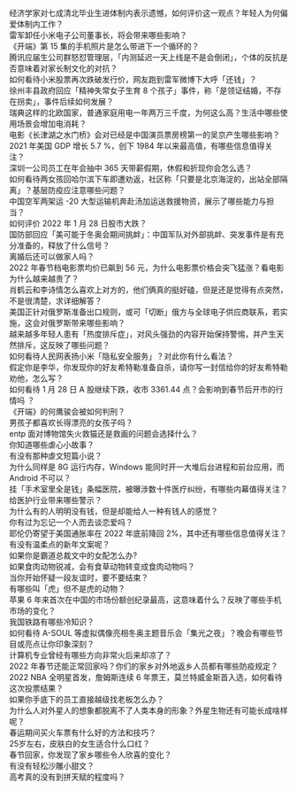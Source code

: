 经济学家对七成清北毕业生进体制内表示遗憾，如何评价这一观点？年轻人为何偏爱体制内工作？  
雷军卸任小米电子公司董事长，将会带来哪些影响？  
《开端》第 15 集的手机照片是怎么带进下一个循环的？  
腾讯应届生公司群怒怼管理层，「内测延迟一天上线是不是会倒闭」，个体的反抗是否意味着对家长制文化的对抗？  
如何看待小米股票再次跌破发行价，网友跑到雷军微博下大呼「还钱」？  
徐州丰县政府回应「精神失常女子生育 8 个孩子」事件，称「是领证结婚，不存在拐卖」，事件后续如何发展？  
瑞典这样的北欧国家，普通家庭用电一年两万三千度，为何这么高？生活中哪些使用场景会增加电消耗？  
电影《长津湖之水门桥》会对已经是中国演员票房榜第一的吴京产生哪些影响？  
2021 年美国 GDP 增长 5.7 %，创下 1984 年以来最高值，有哪些信息值得关注？  
深圳一公司员工在年会抽中 365 天带薪假期，休假和折现你会怎么选？  
如何看待两女孩回哈尔滨下车即遭劝返，社区称「只要是北京海淀的，出站全部隔离」？基层防疫应注意哪些问题？  
中国空军两架运 -20 大型运输机奔赴汤加运送救援物资，展示了哪些能力与担当？  
如何评价 2022 年 1 月 28 日股市大跌？  
国防部回应「美可能于冬奥会期间挑衅」：中国军队对外部挑衅、突发事件是有充分准备的，释放了什么信号？  
离婚后还可以做家人吗？  
2022 年春节档电影票均价已飙到 56 元，为什么电影票价格会突飞猛涨？看电影为什么越来越贵了？  
肖鹤云和李诗情怎么喜欢上对方的，他们俩真的挺好磕，但是还是觉得有点突然，不是很清楚，求详细解答？  
美国正针对俄罗斯准备出口规则，或可「切断」俄方与全球电子供应商联系，若实施，这会对俄罗斯带来哪些影响？  
越来越多年轻人患有「热度排斥症」，对风头强劲的内容开始保持警惕，并产生天然排斥，这反映了哪些问题？  
如何看待人民网表扬小米「隐私安全服务」？对此你有什么看法？  
假定你是李华，你发现你的好友希特勒准备自杀，请你写一封信给你的好友希特勒劝他，怎么写？  
如何看待 1 月 28 日 A 股继续下跌，收市 3361.44 点？会影响到春节后开市的行情吗 ？  
《开端》的何鹰骏会被如何判刑？  
男孩子都喜欢长得漂亮的女孩子吗？  
entp 面对博物馆失火救猫还是救画的问题会选择什么？  
你知道哪些虐心小故事？  
有没有那种虐文短篇小说？  
为什么同样是 8G 运行内存，Windows 能同时开一大堆后台进程和前台应用，而 Android 不可以？  
挂「手术室里全是钱」条幅医院，被曝涉数十件医疗纠纷，有哪些内幕值得关注？给医护行业带来哪些警示？  
为什么有的人明明没有钱，但是却能给人一种有钱人的感觉？  
你有过为忘记一个人而去谈恋爱吗？  
耶伦仍寄望于美国通胀率在 2022 年底前降回 2%，其中还有哪些信息值得关注？  
有没有温柔点的新年文案呢？  
如果你是霸道总裁文中的女配怎么办?  
如果食肉动物锐减，会有食草动物转变成食肉动物吗？  
当你开始怀疑一段友谊时，要不要结束？  
有哪些叫「虎」但不是虎的动物？  
苹果 6 年来首次在中国的市场份额创纪录最高，这意味着什么？反映了哪些手机市场的变化？  
我国铁路有哪些冷知识？  
如何看待 A-SOUL 等虚拟偶像亮相冬奥主题音乐会「集光之夜」？晚会有哪些节目或亮点让你印象深刻？  
计算机专业曾经有哪些方向非常火后来却凉了？  
2022 年春节还能正常回家吗？你们的家乡对外地返乡人员都有哪些防疫规定？  
2022 NBA 全明星首发，詹姆斯连续 6 年票王，莫兰特威金斯首入选，如何看待这次投票结果？  
如果你手底下的员工直接越级找老板怎么办？  
为什么人对外星人的想象都脱离不了人类本身的形象？外星生物还有可能长成啥样呢？  
春运期间买火车票有什么好的方法和技巧？  
25岁左右，皮肤白的女生适合什么口红？  
春节回家，你发现了家乡哪些令人欣喜的变化？  
有没有轻松沙雕小甜文？  
高考真的没有到拼天赋的程度吗？  
